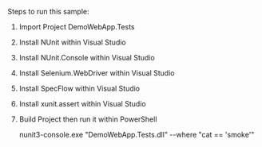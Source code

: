 ﻿Steps to run this sample:

1. Import Project DemoWebApp.Tests

2. Install NUnit within Visual Studio

3. Install NUnit.Console within Visual Studio

4. Install Selenium.WebDriver within Visual Studio

5. Install SpecFlow within Visual Studio

6. Install xunit.assert within Visual Studio

7. Build Project then run it within PowerShell
   
   nunit3-console.exe "DemoWebApp.Tests.dll" --where "cat == 'smoke'"
